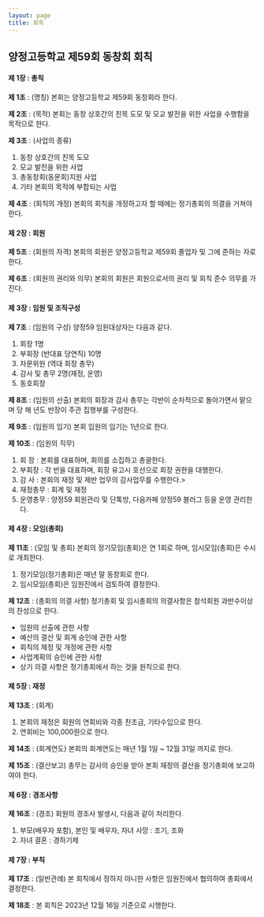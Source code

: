 ```yaml
---
layout: page
title: 회칙
---
```


## **양정고등학교 제59회 동창회 회칙**

#### **제 1장 : 총칙**

**제 1조** : (명칭)
본회는 양정고등학교 제59회 동창회라 한다.   

**제 2조** : (목적)
본회는 동창 상호간의 친목 도모 및 모교 발전을 위한 사업을 수행함을 목적으로 한다.   

**제 3조** : (사업의 종류)
1. 동창 상호간의 친목 도모   
2. 모교 발전을 위한 사업  
3. 총동창회(동문회)지원 사업
4. 기타 본회의 목적에 부합되는 사업

**제 4조** : (회칙의 개정)
본회의 회칙을 개정하고자 할 때에는 정기총회의 의결을 거쳐야 한다.

#### **제 2장 : 회원**

**제 5조** : (회원의 자격)
본회의 회원은 양정고등학교 제59회 졸업자 및 그에 준하는 자로 한다.   

**제 6조** : (회원의 권리와 의무)
본회의 회원은 회원으로서의 권리 및 회칙 준수 의무를 가진다.

#### **제 3장 : 임원 및 조직구성**

**제 7조** : (임원의 구성)
양정59 임원대상자는 다음과 같다.
1. 회장 1명
2. 부회장 (반대표 당연직) 10명
3. 자문위원 (역대 회장 총무)
4. 감사 및 총무 2명(재정, 운영)
5. 동호회장

**제 8조** : (임원의 선출)
본회의 회장과 감사 총무는 각반이 순차적으로 돌아가면서 맡으며 당 해 년도 반장이 주관 집행부를 구성한다.   

**제 9조** : (임원의 임기)
본회 임원의 임기는 1년으로 한다.   

**제 10조** : (임원의 직무)
1. 회 장 : 본회를 대표하며, 회의를 소집하고 총괄한다.
2. 부회장 : 각 반을 대표하며, 회장 유고시 호선으로 회장 권한을 대행한다.
3. 감 사 : 본회의 재정 및 제반 업무의 감사업무를 수행한다.>
4. 재정총무 : 회계 및 재정
5. 운영총무 : 양정59 회원관리 및 단톡방, 다음카페 양정59 블러그 등을 운영 관리한다.

#### **제 4장 : 모임(총회)**

**제 11조** : (모임 및 총회)
본회의 정기모임(총회)은 연 1회로 하며, 임시모임(총회)은 수시로 개최한다.
1. 정기모임(정기총회)은 매년 말 동창회로 한다.      
2. 임시모임(총회)은 임원진에서 검토하여 결정한다.

**제 12조** : (총회의 의결 사항)
정기총회 및 임시총회의 의결사항은 참석회원 과반수이상의 찬성으로 한다.     
- 임원의 선출에 관한 사항         
- 예산의 결산 및 회계 승인에 관한 사항         
- 회칙의 제정 및 개정에 관한 사항         
- 사업계획의 승인에 관한 사항         
- 상기 의결 사항은 정기총회에서 하는 것을 원칙으로 한다.

#### **제 5장 : 재정**

**제 13조** : (회계)
1. 본회의 재정은 회원의 연회비와 각종 찬조금, 기타수입으로 한다.
2. 연회비는 100,000원으로 한다.

**제 14조** : (회계연도)
본회의 회계연도는 매년 1월 1일 ~ 12월 31일 까지로 한다.   

**제 15조** : (결산보고)
총무는 감사의 승인을 받아 본회 재정의 결산을 정기총회에 보고하여야 한다.

#### **제 6장 : 경조사항**

**제 16조** : (경조)
회원의 경조사 발생시, 다음과 같이 처리한다.
1. 부모(배우자 포함), 본인 및 배우자, 자녀 사망 : 조기, 조화
2. 자녀 결혼 : 경하기제


#### **제 7장 : 부칙**

**제 17조** : (일반관례)
본 회칙에서 정하지 아니한 사항은 임원진에서 협의하여 총회에서 결정한다.   

**제 18조** :
본 회칙은 2023년 12월 16일 기준으로 시행한다.
